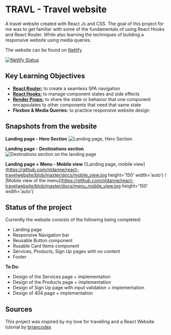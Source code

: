 # TRAVL - Travel website
A travel website created with React Js and CSS. The goal of this project for me was to get familiar with some of the fundamentals of using React Hooks and React Router. While also learning the techniques of building a responsive website using media queries. 

The website can be found on [Netlify](https://nostalgic-hopper-ff2f23.netlify.app/) 

[![Netlify Status](https://api.netlify.com/api/v1/badges/9b90e40d-95d2-447f-8c8a-6f4681cdf2ac/deploy-status)](https://app.netlify.com/sites/nostalgic-hopper-ff2f23/deploys)


## Key Learning Objectives
* [**React Router:**](https://reactrouter.com/docs/en/v6/getting-started/overview) to create a seamless SPA navigation 
* [**React Hooks:**](https://hu.reactjs.org/docs/hooks-reference.html) to manage component states and side effects
* [**Render Props:**](https://hu.reactjs.org/docs/render-props.html) to share the state or behavior that one component encapsulates to other components that need that same state
* **Flexbox & Media Queries:** to practice responsive website design


## Snapshots from the website
**Landing page - Hero Section**
![Landing page, Hero Section](https://github.com/nldanne/react-travelwebsite/blob/master/docs/desktop_view.jpg)


**Landing page - Destinations section**
![Destinations section on the landing page](https://github.com/nldanne/react-travelwebsite/blob/master/docs/destinations.jpg)

**Landing page + Menu - Mobile view**
![Landing page, mobile view](https://github.com/nldanne/react-travelwebsite/blob/master/docs/mobile_view.jpg height='150' width='auto')  ![Mobile view of the menu](https://github.com/nldanne/react-travelwebsite/blob/master/docs/menu_mobile_view.jpg height='150' width='auto')


## Status of the project
Currently the website consists of the following being completed: 
* Landing page
* Responsive Navigation bar
* Reusable Button component
* Rusable Card Items component
* Services, Products, Sign Up pages with no content
* Footer

**To Do:**
* Design of the Services page + implementation
* Design of the Products page + implementation
* Design of Sign Up page with input validation + implementation
* Design of 404 page + implementation


## Sources
This project was inspired by my love for travelling and a React Website tutorial by [briancodex](https://github.com/briancodex)
